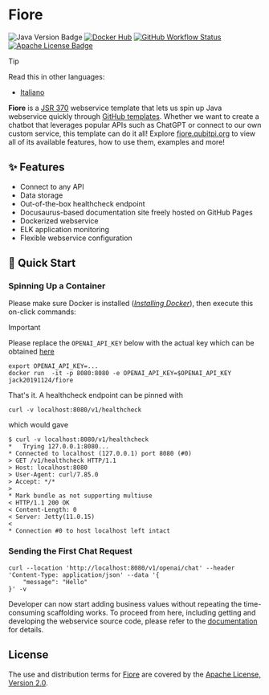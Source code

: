 Fiore
=====

![Java Version Badge][Java Version Badge]
[![Docker Hub][Docker Pulls Badge]][Docker Hub URL]
[![GitHub Workflow Status][GitHub Workflow Status]](https://github.com/QubitPi/Fiore/actions/workflows/ci-cd.yaml)
[![Apache License Badge]][Apache License, Version 2.0]

> [!TIP]
>
> Read this in other languages:
>
> - [Italiano](./README.it.md)

__Fiore__ is a [JSR 370] webservice template that lets us spin up Java webservice quickly through [GitHub templates].
Whether we want to create a chatbot that leverages popular APIs such as ChatGPT or connect to our own custom service,
this template can do it all! Explore [fiore.qubitpi.org](https://fiore.qubitpi.org/) to view all of its available features, how to use them,
examples and more!

✨ Features
-----------

- Connect to any API
- Data storage
- Out-of-the-box healthcheck endpoint
- Docusaurus-based documentation site freely hosted on GitHub Pages
- Dockerized webservice
- ELK application monitoring
- Flexible webservice configuration

🚀 Quick Start
--------------

### Spinning Up a Container

Please make sure Docker is installed
([_Installing Docker_](https://docker.qubitpi.org/desktop/setup/install/mac-install/)), then execute this on-click
commands:

> [!IMPORTANT]
>
> Please replace the `OPENAI_API_KEY` below with the actual key which can be obtained
> [here](https://platform.openai.com/api-keys)

```console
export OPENAI_API_KEY=...
docker run  -it -p 8080:8080 -e OPENAI_API_KEY=$OPENAI_API_KEY jack20191124/fiore
```

That's it. A healthcheck endpoint can be pinned with

```console
curl -v localhost:8080/v1/healthcheck
```

which would gave

```console
$ curl -v localhost:8080/v1/healthcheck
*   Trying 127.0.0.1:8080...
* Connected to localhost (127.0.0.1) port 8080 (#0)
> GET /v1/healthcheck HTTP/1.1
> Host: localhost:8080
> User-Agent: curl/7.85.0
> Accept: */*
>
* Mark bundle as not supporting multiuse
< HTTP/1.1 200 OK
< Content-Length: 0
< Server: Jetty(11.0.15)
<
* Connection #0 to host localhost left intact
```

### Sending the First Chat Request

```console
curl --location 'http://localhost:8080/v1/openai/chat' --header 'Content-Type: application/json' --data '{
    "message": "Hello"
}' -v
```

Developer can now start adding business values without repeating the time-consuming scaffolding works. To proceed from
here, including getting and developing the webservice source code, please refer to the [documentation][Documentation]
for details.

License
-------

The use and distribution terms for [Fiore]() are covered by the [Apache License, Version 2.0].

[Apache License Badge]: https://img.shields.io/badge/Apache%202.0-F25910.svg?style=for-the-badge&logo=Apache&logoColor=white
[Apache License, Version 2.0]: https://www.apache.org/licenses/LICENSE-2.0

[Docker Pulls Badge]: https://img.shields.io/docker/pulls/jack20191124/fiore?style=for-the-badge&logo=docker&color=2596EC
[Docker Hub URL]: https://hub.docker.com/r/jack20191124/fiore
[Documentation]: https://fiore.qubitpi.org/

[GitHub templates]: https://docs.github.com/en/repositories/creating-and-managing-repositories/creating-a-template-repository#about-template-repositories
[GitHub Workflow Status]: https://img.shields.io/github/actions/workflow/status/QubitPi/Fiore/ci-cd.yaml?branch=master&logo=github&style=for-the-badge

[Java Version Badge]: https://img.shields.io/badge/Java-17-brightgreen?style=for-the-badge&logo=OpenJDK&logoColor=white
[JSR 370]: https://jcp.org/en/jsr/detail?id=370
